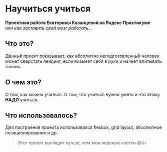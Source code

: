 # Научиться учиться
 __Проектная работа Екатерины Казанцевой на Яндекс Практикуме__ <br>
*или как заставить свой мозг работать...*

## Что это? 
Данный проект показывает, как абсолютно неподготовленный человек может сверстать лендинг, если возьмет себя в руки и начнет впитывать знания. 

## О чем это? 
О том, как можно учиться. О том, что учиться нужно уметь и что этому **НАДО** учиться. 

## Что использовалось? 
Для построения проекта использовался flexbox, grid layout, абсолютное позиционирование и др.

> Этот проект выглядит лучше, чем мои нервные клетки :sweat_smile::thumbsup: